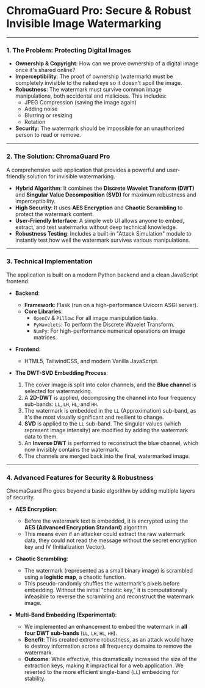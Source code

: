 # ChromaGuard Pro: Secure & Robust Invisible Image Watermarking

---

### **1. The Problem: Protecting Digital Images**

*   **Ownership & Copyright**: How can we prove ownership of a digital image once it's shared online?
*   **Imperceptibility**: The proof of ownership (watermark) must be completely invisible to the naked eye so it doesn't spoil the image.
*   **Robustness**: The watermark must survive common image manipulations, both accidental and malicious. This includes:
    *   JPEG Compression (saving the image again)
    *   Adding noise
    *   Blurring or resizing
    *   Rotation
*   **Security**: The watermark should be impossible for an unauthorized person to read or remove.

---

### **2. The Solution: ChromaGuard Pro**

A comprehensive web application that provides a powerful and user-friendly solution for invisible watermarking.

*   **Hybrid Algorithm**: It combines the **Discrete Wavelet Transform (DWT)** and **Singular Value Decomposition (SVD)** for maximum robustness and imperceptibility.
*   **High Security**: It uses **AES Encryption** and **Chaotic Scrambling** to protect the watermark content.
*   **User-Friendly Interface**: A simple web UI allows anyone to embed, extract, and test watermarks without deep technical knowledge.
*   **Robustness Testing**: Includes a built-in "Attack Simulation" module to instantly test how well the watermark survives various manipulations.

---

### **3. Technical Implementation**

The application is built on a modern Python backend and a clean JavaScript frontend.

*   **Backend**:
    *   **Framework**: Flask (run on a high-performance Uvicorn ASGI server).
    *   **Core Libraries**:
        *   `OpenCV` & `Pillow`: For all image manipulation tasks.
        *   `PyWavelets`: To perform the Discrete Wavelet Transform.
        *   `NumPy`: For high-performance numerical operations on image matrices.

*   **Frontend**:
    *   HTML5, TailwindCSS, and modern Vanilla JavaScript.

*   **The DWT-SVD Embedding Process**:
    1.  The cover image is split into color channels, and the **Blue channel** is selected for watermarking.
    2.  A **2D-DWT** is applied, decomposing the channel into four frequency sub-bands: `LL`, `LH`, `HL`, and `HH`.
    3.  The watermark is embedded in the `LL` (Approximation) sub-band, as it's the most visually significant and resilient to change.
    4.  **SVD** is applied to the `LL` sub-band. The singular values (which represent image intensity) are modified by adding the watermark data to them.
    5.  An **Inverse DWT** is performed to reconstruct the blue channel, which now invisibly contains the watermark.
    6.  The channels are merged back into the final, watermarked image.

---

### **4. Advanced Features for Security & Robustness**

ChromaGuard Pro goes beyond a basic algorithm by adding multiple layers of security.

*   **AES Encryption**:
    *   Before the watermark text is embedded, it is encrypted using the **AES (Advanced Encryption Standard)** algorithm.
    *   This means even if an attacker could extract the raw watermark data, they could not read the message without the secret encryption key and IV (Initialization Vector).

*   **Chaotic Scrambling**:
    *   The watermark (represented as a small binary image) is scrambled using a **logistic map**, a chaotic function.
    *   This pseudo-randomly shuffles the watermark's pixels before embedding. Without the initial "chaotic key," it is computationally infeasible to reverse the scrambling and reconstruct the watermark image.

*   **Multi-Band Embedding (Experimental)**:
    *   We implemented an enhancement to embed the watermark in **all four DWT sub-bands** (`LL`, `LH`, `HL`, `HH`).
    *   **Benefit**: This created extreme robustness, as an attack would have to destroy information across all frequency domains to remove the watermark.
    *   **Outcome**: While effective, this dramatically increased the size of the extraction keys, making it impractical for a web application. We reverted to the more efficient single-band (`LL`) embedding for stability.
